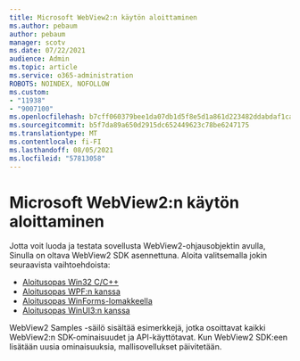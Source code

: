 ```yaml
---
title: Microsoft WebView2:n käytön aloittaminen
ms.author: pebaum
author: pebaum
manager: scotv
ms.date: 07/22/2021
audience: Admin
ms.topic: article
ms.service: o365-administration
ROBOTS: NOINDEX, NOFOLLOW
ms.custom:
- "11938"
- "9007100"
ms.openlocfilehash: b7cff060379bee1da07db1d5f8e5d1a861d223482ddabdaf1ca086d1a9be67f4
ms.sourcegitcommit: b5f7da89a650d2915dc652449623c78be6247175
ms.translationtype: MT
ms.contentlocale: fi-FI
ms.lasthandoff: 08/05/2021
ms.locfileid: "57813058"
---
```

# <a name="get-started-with-microsoft-webview2"></a>Microsoft WebView2:n käytön aloittaminen

Jotta voit luoda ja testata sovellusta WebView2-ohjausobjektin avulla, Sinulla on oltava WebView2 SDK asennettuna. Aloita valitsemalla jokin seuraavista vaihtoehdoista:

- [Aloitusopas Win32 C/C++](/microsoft-edge/webview2/get-started/win32)
- [Aloitusopas WPF:n kanssa](/microsoft-edge/webview2/get-started/wpf)
- [Aloitusopas WinForms-lomakkeella](/microsoft-edge/webview2/get-started/winforms)
- [Aloitusopas WinUI3:n kanssa](/microsoft-edge/webview2/get-started/winui)

WebView2 Samples -säilö sisältää esimerkkejä, jotka osoittavat kaikki WebView2:n SDK-ominaisuudet ja API-käyttötavat. Kun WebView2 SDK:een lisätään uusia ominaisuuksia, mallisovellukset päivitetään.

